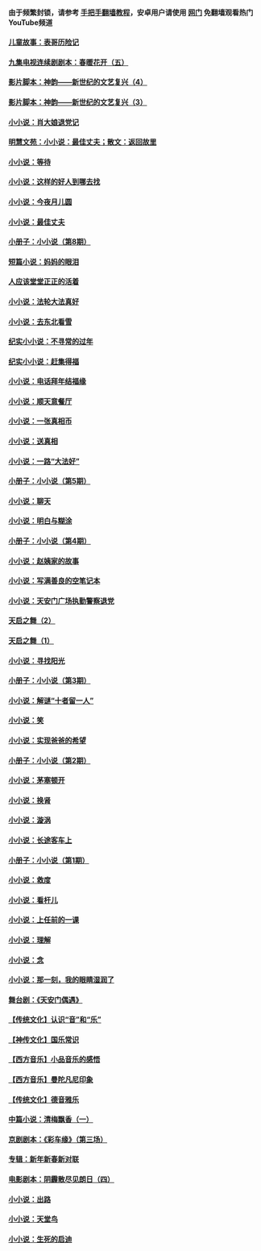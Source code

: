#### 由于频繁封锁，请参考 [手把手翻墙教程](https://github.com/gfw-breaker/guides/wiki/)，安卓用户请使用 [网门](https://github.com/gfw-breaker/nogfw/blob/master/dl.md?t=07010502) 免翻墙观看热门YouTube频道 

#### [儿童故事：表哥历险记](../pages/328/383535.md?t=07010502) 

#### [九集电视连续剧剧本：春暖花开（五）](../pages/328/275919.md?t=07010502) 

#### [影片脚本：神韵——新世纪的文艺复兴（4）](../pages/328/266089.md?t=07010502) 

#### [影片脚本：神韵——新世纪的文艺复兴（3）](../pages/328/266087.md?t=07010502) 

#### [小小说：肖大娘退党记](../pages/328/239807.md?t=07010502) 

#### [明慧文苑：小小说：最佳丈夫；散文：返回故里](../pages/328/3439.md?t=07010502) 

#### [小小说：等待](../pages/328/223927.md?t=07010502) 

#### [小小说：这样的好人到哪去找](../pages/328/209396.md?t=07010502) 

#### [小小说：今夜月儿圆](../pages/328/193588.md?t=07010502) 

#### [小小说：最佳丈夫](../pages/328/190938.md?t=07010502) 

#### [小册子：小小说（第8期）](../pages/328/188202.md?t=07010502) 

#### [短篇小说：妈妈的眼泪](../pages/328/187712.md?t=07010502) 

#### [人应该堂堂正正的活着](../pages/328/182430.md?t=07010502) 

#### [小小说：法轮大法真好](../pages/328/174669.md?t=07010502) 

#### [小小说：去东北看雪](../pages/328/173882.md?t=07010502) 

#### [纪实小小说：不寻常的过年](../pages/328/173187.md?t=07010502) 

#### [纪实小小说：赶集得福](../pages/328/172652.md?t=07010502) 

#### [小小说：电话拜年结福缘](../pages/328/172533.md?t=07010502) 

#### [小小说：顺天意餐厅](../pages/328/170182.md?t=07010502) 

#### [小小说：一张真相币](../pages/328/169410.md?t=07010502) 

#### [小小说：送真相](../pages/328/166713.md?t=07010502) 

#### [小小说：一路“大法好”](../pages/328/162016.md?t=07010502) 

#### [小册子：小小说（第5期）](../pages/328/161131.md?t=07010502) 

#### [小小说：聊天](../pages/328/159640.md?t=07010502) 

#### [小小说：明白与糊涂](../pages/328/158101.md?t=07010502) 

#### [小册子：小小说（第4期）](../pages/328/158006.md?t=07010502) 

#### [小小说：赵姨家的故事](../pages/328/157843.md?t=07010502) 

#### [小小说：写满善良的空笔记本](../pages/328/157382.md?t=07010502) 

#### [小小说：天安门广场执勤警察退党](../pages/328/156982.md?t=07010502) 

#### [天启之舞（2）](../pages/328/153440.md?t=07010502) 

#### [天启之舞（1）](../pages/328/153439.md?t=07010502) 

#### [小小说：寻找阳光](../pages/328/153065.md?t=07010502) 

#### [小册子：小小说（第3期）](../pages/328/151715.md?t=07010502) 

#### [小小说：解谜“十者留一人”](../pages/328/148967.md?t=07010502) 

#### [小小说：笑](../pages/328/148905.md?t=07010502) 

#### [小小说：实现爸爸的希望](../pages/328/148096.md?t=07010502) 

#### [小册子：小小说（第2期）](../pages/328/147214.md?t=07010502) 

#### [小小说：茅塞顿开](../pages/328/147030.md?t=07010502) 

#### [小小说：换肾](../pages/328/146770.md?t=07010502) 

#### [小小说：漩涡](../pages/328/146683.md?t=07010502) 

#### [小小说：长途客车上](../pages/328/145076.md?t=07010502) 

#### [小册子：小小说（第1期）](../pages/328/143963.md?t=07010502) 

#### [小小说：救度](../pages/328/143927.md?t=07010502) 

#### [小小说：看杆儿](../pages/328/142137.md?t=07010502) 

#### [小小说：上任前的一课](../pages/328/140808.md?t=07010502) 

#### [小小说：理解](../pages/328/140476.md?t=07010502) 

#### [小小说：念](../pages/328/139513.md?t=07010502) 

#### [小小说：那一刻，我的眼睛湿润了](../pages/328/138476.md?t=07010502) 

#### [舞台剧：《天安门偶遇》](../pages/328/117155.md?t=07010502) 

#### [【传统文化】认识“音”和“乐”](../pages/328/108667.md?t=07010502) 

#### [【神传文化】国乐常识](../pages/328/104225.md?t=07010502) 

#### [【西方音乐】小品音乐的感悟](../pages/328/102924.md?t=07010502) 

#### [【西方音乐】曼陀凡尼印象](../pages/328/102922.md?t=07010502) 

#### [【传统文化】德音雅乐](../pages/328/102923.md?t=07010502) 

#### [中篇小说：清梅飘香（一）](../pages/328/101058.md?t=07010502) 

#### [京剧剧本：《彩车缘》（第三场）](../pages/328/96434.md?t=07010502) 

#### [专辑：新年新春新对联](../pages/328/94991.md?t=07010502) 

#### [电影剧本：阴霾散尽见朗日（四）](../pages/328/87081.md?t=07010502) 

#### [小小说：出路](../pages/328/84848.md?t=07010502) 

#### [小小说：天堂鸟](../pages/328/83084.md?t=07010502) 

#### [小小说：生死的启迪](../pages/328/70977.md?t=07010502) 

